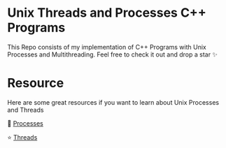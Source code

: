 # Unix Threads and Processes C++ Programs
This Repo consists of my implementation of C++ Programs with Unix Processes and Multithreading. Feel free to check it out and drop a star :sparkles:

# Resource
Here are some great resources if you want to learn about Unix Processes and Threads

:star2: [Processes](https://www.youtube.com/watch?v=cex9XrZCU14&list=PLfqABt5AS4FkW5mOn2Tn9ZZLLDwA3kZUY)

:star: [Threads](https://www.youtube.com/watch?v=d9s_d28yJq0&list=PLfqABt5AS4FmuQf70psXrsMLEDQXNkLq2) 
